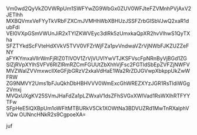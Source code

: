 Vm0wd2QyVkZOVWRpUm1SWFYwZG9WbGx0ZUV0WFJteFZVMnhPVjAxV2JETlhh
MXBQVmxVeFYyTkVRbFZXCmJVMHhWbXBHUzJSSFZrbGlSbVJwQ2xaR1dubFdi
VEI0VXpGSmVWUnJiR2xTYlZKWVEyc3dlRk5zUmxkaQpXR2hvVlhwS1QyTXha
SFZTYkdScFVteHdXVkV5TVV0VFZrWjFZa1pvVndwaVZrVjNWbFJKZUZZeFNY
aFYKYmxaVllrWmFjRlZ0TlVOV1ZrVjVUVlYwVTJKSFVscFpNRnByVjBGd1ZG
SlZjRVpXYlhSVFV6RlZlRmRZCmFGUUtZbXhhVjFsc2FGTldSbEpZVFZjNWFV
MVZWalZVVmxwcllXeGFjbGRzV2xkaVdHaE1Wa2RrZDJGVwpXbkppUkZwWFRW
ZG9NMVY2Ums1bFJuQkhDbHBHVVV0WmExcGhWREZXYzJGR1RsTldiWGg2Vmxj
MVQxUXgKV25SVmJHaFdZa1pLZWxaV1dsZFhSVGxXWlVad1RsWXlhRTFYYTFw
SFpHeE5lQXBpUm1oWFltMTBURkV5Ck1XOWtNa3BDVUZRd1MwTnRXalphVVQw
OUNncHNkR2s9CgpoeXA=

juf